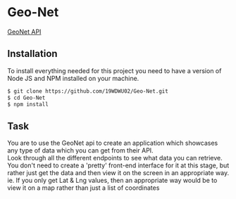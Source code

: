 # Geo-Net 

[GeoNet API](https://api.geonet.org.nz/) 

## Installation
To install everything needed for this project you need to have a version of Node JS and NPM installed on your machine.

```sh
$ git clone https://github.com/19WDWU02/Geo-Net.git
$ cd Geo-Net
$ npm install
```

## Task 
You are to use the GeoNet api to create an application which showcases any type of data which you can get from their API.  
Look through all the different endpoints to see what data you can retrieve.  
You don't need to create a 'pretty' front-end interface for it at this stage, but rather just get the data and then view it on the screen in an appropriate way.  
ie. If you only get Lat & Lng values, then an appropriate way would be to view it on a map rather than just a list of coordinates

